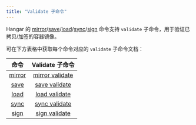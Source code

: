 ```yaml
---
title: "Validate 子命令"
---
```


Hangar 的 [mirror](/docs/v1.9/mirror/mirror)/[save](/docs/v1.9/save/save)/[load](/docs/v1.9/load/load)/[sync](/docs/v1.9/sync/sync)/[sign](/docs/v1.9/sign/sign) 命令支持 `validate` 子命令，用于验证已拷贝/加签的容器镜像。

可在下方表格中获取每个命令对应的 `validate` 子命令文档：

| 命令 | Validate 子命令 |
|:---:|:--------------:|
| [mirror](/docs/v1.9/mirror/mirror) | [mirror validate](/docs/v1.9/mirror/validate) |
| [save](/docs/v1.9/save/save) | [save validate](/docs/v1.9/save/validate) |
| [load](/docs/v1.9/load/load) | [load validate](/docs/v1.9/load/validate) |
| [sync](/docs/v1.9/sync/sync) | [sync validate](/docs/v1.9/sync/validate) |
| [sign](/docs/v1.9/sign/sign) | [sign validate](/docs/v1.9/sign/validate) |
